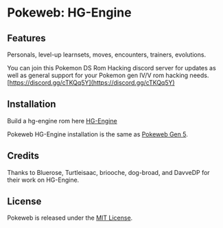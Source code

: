 
# Pokeweb: HG-Engine

## Features

Personals, level-up learnsets, moves, encounters, trainers, evolutions.



You can join this Pokemon DS Rom Hacking discord server for updates as well as general support for your Pokemon gen IV/V rom hacking needs. [https://discord.gg/cTKQq5Y](https://discord.gg/cTKQq5Y)


## Installation

Build a hg-engine rom here [HG-Engine](https://github.com/BluRosie/hg-engine)


Pokeweb HG-Engine installation is the same as [Pokeweb Gen 5](https://github.com/hzla/Pokeweb).

## Credits

Thanks to Bluerose, Turtleisaac, briooche, dog-broad, and DavveDP for their work on HG-Engine.

## License

Pokeweb is released under the [MIT License](https://opensource.org/licenses/MIT).
